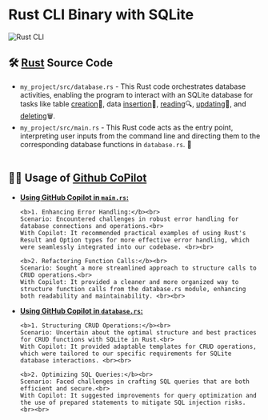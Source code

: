 # Rust CLI Binary with SQLite

![Rust CLI](https://github.com/nogibjj/ids706-individual-project-2/actions/workflows/rust_build.yml/badge.svg)

## 🛠️ <u>Rust</u> Source Code

* ``my_project/src/database.rs`` - This Rust code orchestrates database activities, enabling the program to interact with an SQLite database for tasks like table <u>creation</u>🔨, data <u>insertion</u>📌, <u>reading</u>🔍, <u>updating</u>🔄, and <u>deleting</u>🗑️.<br>
* ``my_project/src/main.rs`` - This Rust code acts as the entry point, interpreting user inputs from the command line and directing them to the corresponding database functions in ``database.rs``. 🚀 <br><br> 

## 🧑‍💻 Usage of <u>Github CoPilot</u>

* <u><b>Using GitHub Copilot in ``main.rs``:</b></u><br>

      <b>1. Enhancing Error Handling:</b><br>
      Scenario: Encountered challenges in robust error handling for database connections and operations.<br>
      With Copilot: It recommended practical examples of using Rust's Result and Option types for more effective error handling, which were seamlessly integrated into our codebase. <br><br>
      
      <b>2. Refactoring Function Calls:</b><br>
      Scenario: Sought a more streamlined approach to structure calls to CRUD operations.<br>
      With Copilot: It provided a cleaner and more organized way to structure function calls from the database.rs module, enhancing both readability and maintainability. <br><br>

* <u><b>Using GitHub Copilot in ``database.rs``:</b></u><br>

      <b>1. Structuring CRUD Operations:</b><br>
      Scenario: Uncertain about the optimal structure and best practices for CRUD functions with SQLite in Rust.<br>
      With Copilot: It provided adaptable templates for CRUD operations, which were tailored to our specific requirements for SQLite database interactions. <br><br>
      
      <b>2. Optimizing SQL Queries:</b><br>
      Scenario: Faced challenges in crafting SQL queries that are both efficient and secure.<br>
      With Copilot: It suggested improvements for query optimization and the use of prepared statements to mitigate SQL injection risks. <br><br>

